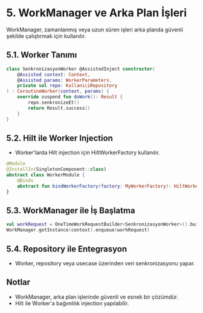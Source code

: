 # 5. WorkManager ve Arka Plan İşleri

WorkManager, zamanlanmış veya uzun süren işleri arka planda güvenli şekilde çalıştırmak için kullanılır.

## 5.1. Worker Tanımı
```kotlin
class SenkronizasyonWorker @AssistedInject constructor(
    @Assisted context: Context,
    @Assisted params: WorkerParameters,
    private val repo: KullaniciRepository
) : CoroutineWorker(context, params) {
    override suspend fun doWork(): Result {
        repo.senkronizeEt()
        return Result.success()
    }
}
```

## 5.2. Hilt ile Worker Injection
- Worker'larda Hilt injection için HiltWorkerFactory kullanılır.
```kotlin
@Module
@InstallIn(SingletonComponent::class)
abstract class WorkerModule {
    @Binds
    abstract fun bindWorkerFactory(factory: MyWorkerFactory): HiltWorkerFactory
}
```

## 5.3. WorkManager ile İş Başlatma
```kotlin
val workRequest = OneTimeWorkRequestBuilder<SenkronizasyonWorker>().build()
WorkManager.getInstance(context).enqueue(workRequest)
```

## 5.4. Repository ile Entegrasyon
- Worker, repository veya usecase üzerinden veri senkronizasyonu yapar.

## Notlar
- WorkManager, arka plan işlerinde güvenli ve esnek bir çözümdür.
- Hilt ile Worker'a bağımlılık injection yapılabilir. 